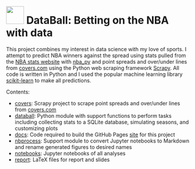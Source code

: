 # <img src="docs/assets/icons/favicon.ico" width="48"> DataBall: Betting on the NBA with data

This project combines my interest in data science with my love of sports. I attempt to predict NBA winners against the spread using stats pulled from the [NBA stats website](http://stats.nba.com/) with [nba_py](https://github.com/seemethere/nba_py) and point spreads and over/under lines from [covers.com](http://covers.com) using the Python web scraping framework [Scrapy](https://scrapy.org/). All code is written in Python and I used the popular machine learning library [scikit-learn](http://scikit-learn.org/stable/) to make all predictions.

Contents:

- [covers](https://github.com/klane/databall/tree/master/covers): Scrapy project to scrape point spreads and over/under lines from [covers.com](http://covers.com)
- [databall](https://github.com/klane/databall/tree/master/databall): Python module with support functions to perform tasks including collecting stats to a SQLite database, simulating seasons, and customizing plots
- [docs](https://github.com/klane/databall/tree/master/docs): Code required to build the GitHub Pages [site](https://klane.github.io/databall/) for this project
- [nbprocess](https://github.com/klane/databall/tree/master/nbprocess): Support module to convert Jupyter notebooks to Markdown and rename generated figures to desired names
- [notebooks](https://github.com/klane/databall/tree/master/notebooks): Jupyter notebooks of all analyses
- [report](https://github.com/klane/databall/tree/master/report): LaTeX files for report and slides
